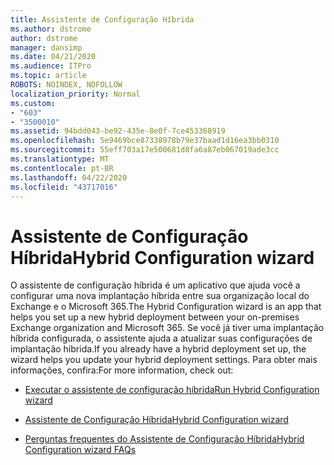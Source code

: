 ```yaml
---
title: Assistente de Configuração Híbrida
ms.author: dstrome
author: dstrome
manager: dansimp
ms.date: 04/21/2020
ms.audience: ITPro
ms.topic: article
ROBOTS: NOINDEX, NOFOLLOW
localization_priority: Normal
ms.custom:
- "603"
- "3500010"
ms.assetid: 94bdd043-be92-435e-8e0f-7ce453368919
ms.openlocfilehash: 5e9469bce87338978b79e37baad1d16ea3bb0310
ms.sourcegitcommit: 55eff703a17e500681d8fa6a87eb067019ade3cc
ms.translationtype: MT
ms.contentlocale: pt-BR
ms.lasthandoff: 04/22/2020
ms.locfileid: "43717016"
---
```

# <a name="hybrid-configuration-wizard"></a><span data-ttu-id="c211c-102">Assistente de Configuração Híbrida</span><span class="sxs-lookup"><span data-stu-id="c211c-102">Hybrid Configuration wizard</span></span>

<span data-ttu-id="c211c-103">O assistente de configuração híbrida é um aplicativo que ajuda você a configurar uma nova implantação híbrida entre sua organização local do Exchange e o Microsoft 365.</span><span class="sxs-lookup"><span data-stu-id="c211c-103">The Hybrid Configuration wizard is an app that helps you set up a new hybrid deployment between your on-premises Exchange organization and Microsoft 365.</span></span> <span data-ttu-id="c211c-104">Se você já tiver uma implantação híbrida configurada, o assistente ajuda a atualizar suas configurações de implantação híbrida.</span><span class="sxs-lookup"><span data-stu-id="c211c-104">If you already have a hybrid deployment set up, the wizard helps you update your hybrid deployment settings.</span></span> <span data-ttu-id="c211c-105">Para obter mais informações, confira:</span><span class="sxs-lookup"><span data-stu-id="c211c-105">For more information, check out:</span></span>
  
- [<span data-ttu-id="c211c-106">Executar o assistente de configuração híbrida</span><span class="sxs-lookup"><span data-stu-id="c211c-106">Run Hybrid Configuration wizard</span></span>](https://technet.microsoft.com/library/mt595788%28v=exchg.150%29.aspx)

- [<span data-ttu-id="c211c-107">Assistente de Configuração Híbrida</span><span class="sxs-lookup"><span data-stu-id="c211c-107">Hybrid Configuration wizard</span></span>](https://technet.microsoft.com/library/hh529921%28v=exchg.150%29.aspx)

- [<span data-ttu-id="c211c-108">Perguntas frequentes do Assistente de Configuração Híbrida</span><span class="sxs-lookup"><span data-stu-id="c211c-108">Hybrid Configuration wizard FAQs</span></span>](https://technet.microsoft.com/library/mt488940%28v=exchg.150%29.aspx)
